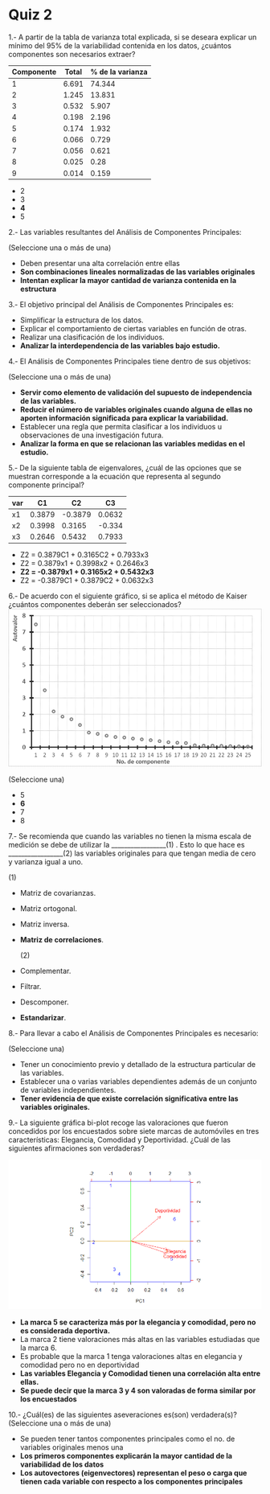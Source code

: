 # Quiz 2

1.- A partir de la tabla de varianza total explicada, si se deseara explicar un mínimo del 95% de la variabilidad contenida en los datos, ¿cuántos componentes son necesarios extraer?

| Componente | Total | % de la varianza |
|------------|-------|------------------|
| 1          | 6.691 | 74.344           |
| 2          | 1.245 | 13.831           |
| 3          | 0.532 | 5.907            |
| 4          | 0.198 | 2.196            |
| 5          | 0.174 | 1.932            |
| 6          | 0.066 | 0.729            |
| 7          | 0.056 | 0.621            |
| 8          | 0.025 | 0.28             |
| 9          | 0.014 | 0.159            |

  - 2
  - 3
  - **4**
  - 5

2.- Las variables resultantes del Análisis de Componentes Principales:

(Seleccione una o más de una)

  - Deben presentar una alta correlación entre ellas
  - **Son combinaciones lineales normalizadas de las variables originales**
  - **Intentan explicar la mayor cantidad de varianza contenida en la estructura**
  
3.- El objetivo principal del Análisis de Componentes Principales es:
  - Simplificar la estructura de los datos.
  - Explicar el comportamiento de ciertas variables en función de otras.
  - Realizar una clasificación de los individuos.
  - **Analizar la interdependencia de las variables bajo estudio.**
  
4.- El Análisis de Componentes Principales tiene dentro de sus objetivos:

(Seleccione una o más de una)

  - **Servir como elemento de validación del supuesto de independencia de las variables.**
  - **Reducir el número de variables originales cuando alguna de ellas no aporten información significada para explicar la variabilidad.**
  - Establecer una regla que permita clasificar a los individuos u observaciones de una investigación futura.
  - **Analizar la forma en que se relacionan las variables medidas en el estudio.**

5.- De la siguiente tabla de eigenvalores, ¿cuál de las opciones que se muestran corresponde a la ecuación que representa al segundo componente principal?

| var | C1     | C2      | C3     |
|-----|--------|---------|--------|
| x1  | 0.3879 | -0.3879 | 0.0632 |
| x2  | 0.3998 | 0.3165  | -0.334 |
| x3  | 0.2646 | 0.5432  | 0.7933 |

  - Z2 = 0.3879C1 + 0.3165C2 + 0.7933x3
  - Z2 = 0.3879x1 + 0.3998x2 + 0.2646x3
  - **Z2 = -0.3879x1 + 0.3165x2 + 0.5432x3**
  - Z2 = -0.3879C1 + 0.3879C2 + 0.0632x3

6.- De acuerdo con el siguiente gráfico, si se aplica el método de Kaiser ¿cuántos componentes deberán ser seleccionados?
![componentesKaiser](imagenes/componentesKaiser.png "componentesKaiser.png")

(Seleccione una)

  - 5  
  - **6**  
  - 7  
  - 8

7.- Se recomienda que cuando las variables no tienen la misma escala de medición se debe de utilizar la _________________(1) . Esto lo que hace es _________________(2) las variables originales para que tengan media de cero y varianza igual a uno.

  (1)
  - Matriz de covarianzas.
  - Matriz ortogonal.  
  - Matriz inversa.
  - **Matriz de correlaciones**.
  
    (2)
  - Complementar.
  - Filtrar.  
  - Descomponer.
  - **Estandarizar**.

8.- Para llevar a cabo el Análisis de Componentes Principales es necesario:

(Seleccione una)

  - Tener un conocimiento previo y detallado de la estructura particular de las variables.
  - Establecer una o varias variables dependientes además de un conjunto de variables independientes.
  - **Tener evidencia de que existe correlación significativa entre las variables originales.**
  
9.- La siguiente gráfica bi-plot recoge las valoraciones que fueron concedidos por los encuestados sobre siete marcas de automóviles en tres características: Elegancia, Comodidad y Deportividad. ¿Cuál de las siguientes afirmaciones son verdaderas?

![acpBiplot](imagenes/acpBiplot.png "acpBiplot.png")

  - **La marca 5 se caracteriza más por la elegancia y comodidad, pero no es considerada deportiva.**
  - La marca 2 tiene valoraciones más altas en las variables estudiadas que la marca 6.
  - Es probable que la marca 1 tenga valoraciones altas en elegancia y comodidad pero no en deportividad
  - **Las variables Elegancia y Comodidad tienen una correlación alta entre ellas.**
  - **Se puede decir que la marca 3 y 4 son valoradas de forma similar por los encuestados**
  
10.- ¿Cuál(es) de las siguientes aseveraciones es(son) verdadera(s)?
(Seleccione una o más de una)

  - Se pueden tener tantos componentes principales como el no. de variables originales menos una
  - **Los primeros componentes explicarán la mayor cantidad de la variabilidad de los datos**
  - **Los autovectores (eigenvectores) representan el peso o carga que tienen cada variable con respecto a los componentes principales**
